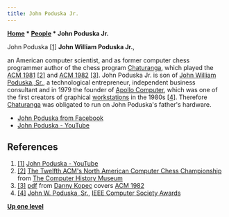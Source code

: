 ```yaml
---
title: John Poduska Jr.
---
```

**[Home](Home "Home") \* [People](People "People") \* John Poduska Jr.**



 [](https://www.youtube.com/channel/UC88aB6A-z4YnxzmbmAp2hpA) John Poduska <a id="cite-note-1" href="#cite-ref-1">[1]</a> 
**John William Poduska Jr.**,  

an American computer scientist, and as former computer chess programmer author of the chess program [Chaturanga](Chaturanga "Chaturanga"), which played the [ACM 1981](ACM_1981 "ACM 1981") <a id="cite-note-2" href="#cite-ref-2">[2]</a> and [ACM 1982](ACM_1982 "ACM 1982") <a id="cite-note-3" href="#cite-ref-3">[3]</a>. 
John Poduska Jr. is son of [John William Poduska, Sr.](https://en.wikipedia.org/wiki/William_Poduska), a technological entrepreneur, independent business consultant and in 1979 the founder of [Apollo Computer](https://en.wikipedia.org/wiki/Apollo_Computer), which was one of the first creators of graphical [workstations](https://en.wikipedia.org/wiki/Workstation) in the 1980s <a id="cite-note-4" href="#cite-ref-4">[4]</a>. 
Therefore [Chaturanga](Chaturanga "Chaturanga") was obligated to run on John Poduska's father's hardware. 






* [John Poduska from Facebook](https://www.facebook.com/john.poduska)
* [John Poduska - YouTube](https://www.youtube.com/channel/UC88aB6A-z4YnxzmbmAp2hpA)


## References


1. <a id="cite-ref-1" href="#cite-note-1">[1]</a> [John Poduska - YouTube](https://www.youtube.com/channel/UC88aB6A-z4YnxzmbmAp2hpA)
2. <a id="cite-ref-2" href="#cite-note-2">[2]</a> [The Twelfth ACM's North American Computer Chess Championship](http://www.computerhistory.org/chess/full_record.php?iid=doc-431614f6ce737) from [The Computer History Museum](The_Computer_History_Museum "The Computer History Museum")
3. <a id="cite-ref-3" href="#cite-note-3">[3]</a> [pdf](http://www.sci.brooklyn.cuny.edu/%7Ekopec/Publications/Publications/O_36_C.pdf) from [Danny Kopec](Danny_Kopec "Danny Kopec") covers [ACM 1982](ACM_1982 "ACM 1982")
4. <a id="cite-ref-4" href="#cite-note-4">[4]</a> [John W. Poduska, Sr.](https://computingnow.computer.org/web/awards/mcdowell-john-poduska), [IEEE Computer Society Awards](IEEE "IEEE")

**[Up one level](People "People")**







 
